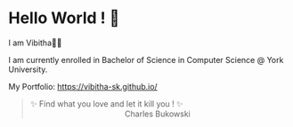 # Hello World ! 👋

I am Vibitha🌸🦋

I am currently enrolled in Bachelor of Science in Computer Science @ York University.






My Portfolio: https://vibitha-sk.github.io/


> ✨ Find what you love and let it kill you ! ✨  
>  &nbsp;&nbsp;&nbsp;&nbsp;&nbsp;&nbsp;&nbsp;&nbsp;&nbsp;&nbsp;&nbsp;&nbsp;&nbsp;&nbsp;&nbsp;&nbsp;&nbsp;&nbsp;&nbsp;&nbsp;&nbsp;&nbsp;&nbsp;&nbsp;&nbsp;&nbsp;&nbsp;&nbsp;&nbsp;&nbsp;&nbsp;&nbsp;&nbsp;&nbsp;&nbsp;&nbsp;&nbsp;&nbsp;&nbsp;&nbsp;&nbsp;&nbsp; Charles Bukowski
